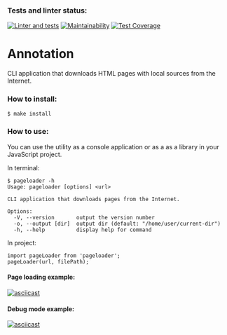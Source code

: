 ### Tests and linter status:
[![Linter and tests](https://github.com/Ozmeks/backend-project-lvl3/actions/workflows/node-check.yml/badge.svg)](https://github.com/Ozmeks/backend-project-lvl3/actions/workflows/node-check.yml)
[![Maintainability](https://api.codeclimate.com/v1/badges/c20ce0b3299232e264b6/maintainability)](https://codeclimate.com/github/Ozmeks/backend-project-lvl3/maintainability)
[![Test Coverage](https://api.codeclimate.com/v1/badges/c20ce0b3299232e264b6/test_coverage)](https://codeclimate.com/github/Ozmeks/backend-project-lvl3/test_coverage)

# Annotation
CLI application that downloads HTML pages with local sources from the Internet.

### How to install:
```sh
$ make install
```

### How to use:
You can use the utility as a console application or as a as a library in your JavaScript project.

In terminal:

```
$ pageloader -h
Usage: pageloader [options] <url>

CLI application that downloads pages from the Internet.

Options:
  -V, --version       output the version number
  -o, --output [dir]  output dir (default: "/home/user/current-dir")
  -h, --help          display help for command
```

In project:

```
import pageLoader from 'pageloader';
pageLoader(url, filePath);
```

#### Page loading example:
[![asciicast](https://asciinema.org/a/547016.svg)](https://asciinema.org/a/547016)

#### Debug mode example:
[![asciicast](https://asciinema.org/a/547024.svg)](https://asciinema.org/a/547024)
